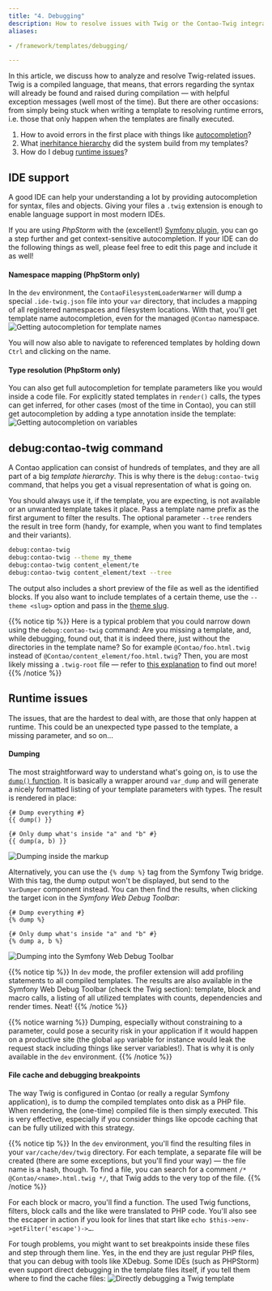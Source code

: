 ```yaml
---
title: "4. Debugging"
description: How to resolve issues with Twig or the Contao-Twig integration and to improve your workflow.
aliases:

- /framework/templates/debugging/

---
```


In this article, we discuss how to analyze and resolve Twig-related issues. Twig is a compiled language, that means,
that errors regarding the syntax will already be found and raised during compilation — with helpful exception messages
(well most of the time). But there are other occasions: from simply being stuck when writing a template to resolving
runtime errors, i.e. those that only happen when the templates are finally executed.

1) How to avoid errors in the first place with things like [autocompletion](#ide-support)?
2) What [inerhitance hierarchy](#debug--contao-twig-command) did the system build from my templates?  
3) How do I debug [runtime issues](#runtime-issues)? 


## IDE support
A good IDE can help your understanding a lot by providing autocompletion for syntax, files and objects. Giving your
files a `.twig` extension is enough to enable language support in most modern IDEs.

If you are using *PhpStorm* with the (excellent!) [Symfony plugin][PhpStorm Symfony plugin], you can go a step further
and get context-sensitive autocompletion. If your IDE can do the following things as well, please feel free to edit this
page and include it as well!

#### Namespace mapping (PhpStorm only)
In the `dev` environment, the `ContaoFilesystemLoaderWarmer` will dump a special `.ide-twig.json` file into your `var`
directory, that includes a mapping of all registered namespaces and filesystem locations. With that, you'll get
template name autocompletion, even for the managed `@Contao` namespace.  
 ![Getting autocompletion for template names](../../images/twig-file-autocompletion.png?classes=shadow)

You will now also able to navigate to referenced templates by holding down `Ctrl` and clicking on the name. 

#### Type resolution (PhpStorm only)
You can also get full autocompletion for template parameters like you would inside a code file. For explicitly stated
templates in `render()` calls, the types can get inferred, for other cases (most of the time in Contao), you can still
get autocompletion by adding a type annotation inside the template:
![Getting autocompletion on variables](../../images/twig-type-autocompletion.png?classes=shadow)


## debug:contao-twig command
A Contao application can consist of hundreds of templates, and they are all part of a big *template hierarchy*. This is
why there is the `debug:contao-twig` command, that helps you get a visual representation of what is going on. 

You should always use it, if the template, you are expecting, is not available or an unwanted template takes it place.
Pass a template name prefix as the first argument to filter the results. The optional parameter `--tree` renders the
result in tree form (handy, for example, when you want to find templates and their variants).

```bash
debug:contao-twig
debug:contao-twig --theme my_theme
debug:contao-twig content_element/te
debug:contao-twig content_element/text --tree
```

The output also includes a short preview of the file as well as the identified blocks. If you also want to include
templates of a certain theme, use the `--theme <slug>` option and pass in the [theme slug](../architecture#themes).

{{% notice tip %}}
Here is a typical problem that you could narrow down using the `debug:contao-twig` command: Are you missing a template,
and, while debugging, found out, that it is indeed there, just without the directories in the template name? So for example
`@Contao/foo.html.twig` instead of `@Contao/content_element/foo.html.twig`? Then, you are most likely missing a
`.twig-root` file — refer to [this explanation](../architecture#twig-root) to find out more!
{{% /notice %}}


## Runtime issues
The issues, that are the hardest to deal with, are those that only happen at runtime. This could be an unexpected type
passed to the template, a missing parameter, and so on…

#### Dumping
The most straightforward way to understand what's going on, is to use the [`dump()` function][Twig Docs dump function].
It is basically a wrapper around `var_dump` and will generate a nicely formatted listing of your template parameters
with types. The result is rendered in place:
```twig
{# Dump everything #}
{{ dump() }}

{# Only dump what's inside "a" and "b" #}
{{ dump(a, b) }}
```
![Dumping inside the markup](../../images/twig-dump.png?classes=shadow)

Alternatively, you can use the `{% dump %}` tag from the Symfony Twig bridge. With this tag, the dump output won't be
displayed, but send to the `VarDumper` component instead. You can then find the results, when clicking the target icon
in the *Symfony Web Debug Toolbar*:
```twig
{# Dump everything #}
{% dump %}

{# Only dump what's inside "a" and "b" #}
{% dump a, b %}
```
![Dumping into the Symfony Web Debug Toolbar](../../images/twig-web-debug-toolbar.png?classes=shadow)

{{% notice tip %}}
In `dev` mode, the profiler extension will add profiling statements to all compiled templates. The results are also
available in the Symfony Web Debug Toolbar (check the Twig section): template, block and macro calls, a listing of all
utilized templates with counts, dependencies and render times. Neat!
{{% /notice %}}

{{% notice warning %}}
Dumping, especially without constraining to a parameter, could pose a security risk in your application if it would
happen on a productive site (the global `app` variable for instance would leak the request stack including things like
server variables!). That is why it is only available in the `dev` environment.
{{% /notice %}}

#### File cache and debugging breakpoints
The way Twig is configured in Contao (or really a regular Symfony application), is to dump the compiled templates onto
disk as a PHP file. When rendering, the (one-time) compiled file is then simply executed. This is very effective,
especially if you consider things like opcode caching that can be fully utilized with this strategy.

{{% notice tip %}}
In the `dev` environment, you'll find the resulting files in your `var/cache/dev/twig` directory. For each template, a
separate file will be created (there are some exceptions, but you'll find your way) — the file name is a hash, though.
To find a file, you can search for a comment `/* @Contao/<name>.html.twig */`, that Twig adds to the very top of the
file.
{{% /notice %}}

For each block or macro, you'll find a function. The used Twig functions, filters, block calls and the like were
translated to PHP code. You'll also see the escaper in action if you look for lines that start like
`echo $this->env->getFilter('escape')->…`. 

For tough problems, you might want to set breakpoints inside these files and step through them line. Yes, in the end 
they are just regular PHP files, that you can debug with tools like XDebug. Some IDEs (such as PHPStorm) even support
direct debugging in the template files itself, if you tell them where to find the cache files:
![Directly debugging a Twig template](../../images/twig-debugging-breakpoint.png?classes=shadow)


[PhpStorm Symfony plugin]: https://plugins.jetbrains.com/plugin/7219-symfony-support
[Twig Docs dump function]: https://twig.symfony.com/doc/3.x/functions/dump.html
[Twig Docs dump tag]: https://twig.symfony.com/doc/3.x/tags/dump.html